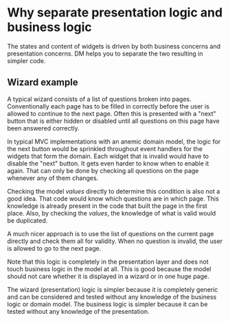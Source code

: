 # Why separate presentation logic and business logic #

The states and content of widgets is driven by both business concerns and presentation concerns. DM helps you to separate the two resulting in simpler code.


## Wizard example ##

A typical wizard consists of a list of questions broken into pages. Conventionally each page has to be filled in correctly before the user is allowed to continue to the next page. Often this is presented with a "next" button that is either hidden or disabled until all questions on this page have been answered correctly.

In typical MVC implementations with an anemic domain model, the logic for the next button would be sprinkled throughout event handlers for the widgets that form the domain. Each widget that is invalid would have to disable the "next" button. It gets even harder to know when to enable it again. That can only be done by checking all questions on the page whenever any of them changes.

Checking the model _values_ directly to determine this condition is also not a good idea. That code would know which questions are in which page. This knowledge is already present in the code that built the page in the first place. Also, by checking the _values_, the knowledge of what is valid would be duplicated.

A much nicer approach is to use the list of questions on the current page directly and check them all for validity. When no question is invalid, the user is allowed to go to the next page.

Note that this logic is completely in the presentation layer and does not touch business logic in the model at all. This is good because the model should not care whether it is displayed in a wizard or in one huge page.

The wizard (presentation) logic is simpler because it is completely generic and can be considered and tested without any knowledge of the business logic or domain model. The business logic is simpler because it can be tested without any knowledge of the presentation.